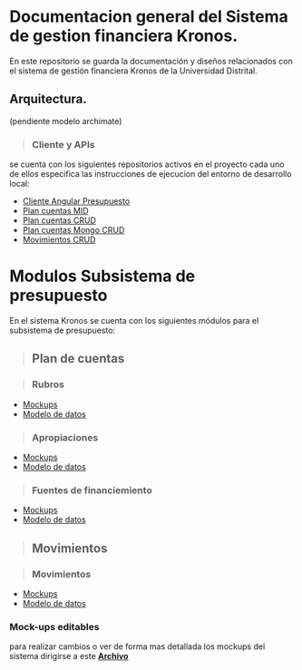 # Documentacion general del Sistema de gestion financiera Kronos.

En este repositorio se guarda la documentación y diseños relacionados con el sistema de gestión financiera Kronos de la Universidad Distrital.

## Arquitectura.

(pendiente modelo archimate)

>### Cliente y APIs

se cuenta con los siguientes repositorios activos en el proyecto cada uno de ellos especifica las instrucciones de ejecucion del entorno de desarrollo local:

- [Cliente Angular Presupuesto](https://github.com/udistrital/presupuesto_cliente/tree/dev)
- [Plan cuentas MID](https://github.com/udistrital/plan_cuentas_mid/tree/dev)
- [Plan cuentas CRUD](https://github.com/udistrital/plan_cuentas_crud/tree/dev)
- [Plan cuentas Mongo CRUD](https://github.com/udistrital/plan_cuentas_mongo_crud/tree/dev)
- [Movimientos CRUD](https://github.com/udistrital/movimientos_crud/tree/dev)

# Modulos Subsistema de presupuesto

En el sistema Kronos se cuenta con los siguientes módulos para el subsistema de presupuesto:

>## Plan de cuentas

>### Rubros
- [Mockups](plan_cuentas/rubros/mockups.md)
- [Modelo de datos](plan_cuentas/rubros/modelo_datos.md)
>### Apropiaciones
- [Mockups](plan_cuentas/apropiaciones/mockups.md)
- [Modelo de datos](plan_cuentas/apropiaciones/modelo_datos.md)
>### Fuentes de financiemiento
- [Mockups](plan_cuentas/fuentes_financiamiento/mockups.md)
- [Modelo de datos](plan_cuentas/fuentes_financiamiento/modelo_datos.md)

>## Movimientos 

>### Movimientos 
- [Mockups](movimientos/movimientos/mockups.md)
- [Modelo de datos](movimientos/movimientos/modelo_datos.md)

### Mock-ups editables
para realizar cambios o ver de forma mas detallada los mockups del sistema dirigirse a este **[Archivo](https://drive.google.com/file/d/1nBwIdN-Iue5I164bOOjwuNPBYWJMcBPB/view?usp=sharing)**